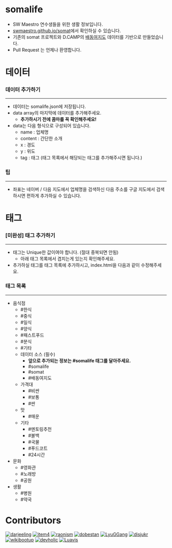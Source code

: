 # somalife

* SW Maestro 연수생들을 위한 생활 정보입니다.
* [swmaestro.github.io/somat](http://swmaestro.github.io/somat)에서 확인하실 수 있습니다.
* 기존의 somat 프로젝트와 D.CAMP의 [배동여지도](http://dcamp.kr/contents/views/188) 데이터를 기반으로 만들었습니다.
* Pull Request 는 언제나 환영합니다.

# 데이터

### 데이터 추가하기
---
* 데이터는 somalife.json에 저장됩니다.
* data array의 마지막에 데이터를 추가해주세요. 
	* **추가하시기 전에 콤마를 꼭 확인해주세요!**
* data는 다음 형식으로 구성되어 있습니다.
	* name : 업체명
	* content : 간단한 소개
	* x : 경도
	* y : 위도
	* tag : 태그 (태그 목록에서 해당되는 태그를 추가해주시면 됩니다.)

### 팁
---
* 좌표는 네이버 / 다음 지도에서 업체명을 검색하신 다음 주소를 구글 지도에서 검색하시면 편하게 추가하실 수 있습니다.

# 태그

### [미완성] 태그 추가하기
---
* 태그는 Unique한 값이여야 합니다. (절대 중복되면 안됨)
	* 아래 태그 목록에서 겹치는게 있는지 확인해주세요.
* 추가하실 태그를 태그 목록에 추가하시고, index.html을 다음과 같이 수정해주세요.

### 태그 목록
---
* 음식점
	* \#한식
	* \#중식
	* \#일식
	* \#양식
	* \#패스트푸드
	* \#분식
	* \#기타
	* 데이터 소스 (필수)
		* **앞으로 추가되는 정보는 \#somalife 태그를 달아주세요.**
		* \#somalife 
		* \#somat
		* \#배동여지도
	* 가격대
		* \#비싼
		* \#보통
		* \#싼
	* 맛
		* \#매운
	* 기타
		* \#멘토링추천
		* \#불백
		* \#국물
		* \#푸드코트
		* \#24시간
* 문화
	* \#영화관
	* \#노래방
	* \#공원
* 생활
	* \#병원
	* \#약국 

# Contributors

[![darjeeling](https://avatars0.githubusercontent.com/u/52967?v=2&s=100)](https://github.com/darjeeling)
[![item4](https://avatars0.githubusercontent.com/u/559952?v=2&s=100)](https://github.com/item4)
[![raonism](https://avatars0.githubusercontent.com/u/3397808?v=2&s=100)](https://github.com/raonism)
[![dobestan](https://avatars0.githubusercontent.com/u/4688315?v=2&s=100)](https://github.com/dobestan)
[![LyuGGang](https://avatars0.githubusercontent.com/u/5120987?v=2&s=100)](https://github.com/LyuGGang)
[![disjukr](https://avatars0.githubusercontent.com/u/690661?v=2&s=100)](https://github.com/disjukr)
[![wikibootup](https://avatars2.githubusercontent.com/u/6479173?v=2&s=100)](https://github.com/wikibootup)
[![devholic](https://avatars1.githubusercontent.com/u/6194958?v=2&s=100)](https://github.com/devholic)
[![Luavis](https://avatars3.githubusercontent.com/u/1534596?v=2&s=100)](https://github.com/Luavis)
